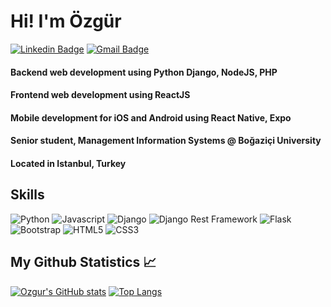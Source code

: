 # Hi! I'm Özgür

[![Linkedin Badge](https://img.shields.io/badge/-LinkedIn-blue?style=flat-square&logo=Linkedin&logoColor=white&link=https://www.linkedin.com/in/akinozgur/)](https://www.linkedin.com/in/akinozgur/) 
[![Gmail Badge](https://img.shields.io/badge/-Gmail-c14438?style=flat-square&logo=Gmail&logoColor=white&link=mailto:ozgurakn14@gmail.com)](mailto:ozgurakn14@gmail.com)
#### Backend web development using Python Django, NodeJS, PHP
#### Frontend web development using ReactJS
#### Mobile development for iOS and Android using React Native, Expo

#### Senior student, Management Information Systems @ Boğaziçi University
#### Located in Istanbul, Turkey

## Skills

<a><img src="https://img.shields.io/badge/-Python-3776AB?style=for-the-badge&logo=python&logoColor=white" alt="Python" /></a>
<a><img src="https://img.shields.io/badge/-Javascript-F7DF1E?style=for-the-badge&logo=javascript&logoColor=black" alt="Javascript" /></a>
<a><img src="https://img.shields.io/badge/-Django-44b78b?style=for-the-badge&logo=django&logoColor=white" alt="Django" /></a>
<a><img src="https://img.shields.io/badge/DJANGO-REST-ff1709?style=for-the-badge&logo=django&logoColor=white&color=ff1709&labelColor=gray" alt="Django Rest Framework"/></a>
<a><img src="https://img.shields.io/badge/-Flask-ffffff?style=for-the-badge&logo=flask&logoColor=black" alt="Flask" /></a>
<a><img src="https://img.shields.io/badge/-bootstrap-7952B3?style=for-the-badge&logo=bootstrap&logoColor=white" alt="Bootstrap" /></a>
<a><img src="https://img.shields.io/badge/-html-E34F26?style=for-the-badge&logo=HTML5&logoColor=white" alt="HTML5" /></a>
<a><img src="https://img.shields.io/badge/-css-1572B6?style=for-the-badge&logo=css3&logoColor=white" alt="CSS3" /></a>

## My Github Statistics 📈

[![Ozgur's GitHub stats](https://github-readme-stats.vercel.app/api?username=ozgurakinj&hide=stars&exclude_repo=ozgurakinj&include_all_commits=true&count_private=true&bg_color=22272e&border_color=3c434d&text_color=ffffff&title_color=ffffff&icon_color=539bf5&show_icons=true)](https://github.com/anuraghazra/github-readme-stats)
[![Top Langs](https://github-readme-stats.vercel.app/api/top-langs/?username=ozgurakinj&card_width=250&langs_count=6&bg_color=22272e&border_color=3c434d&text_color=ffffff&title_color=ffffff&show_icons=true&layout=compact)](https://github.com/anuraghazra/github-readme-stats)



